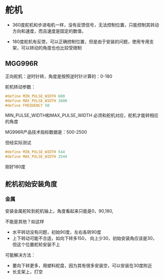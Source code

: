 # 舵机

* 360度舵机和步进电机一样，没有反馈信号，无法控制位置，只能控制其转动方向和速度，而且速度是固定的数值，

* 180度舵机有反馈，可以正确控制位置，但是由于安装的问题，使用专用支架，可以转动的角度也也比较受限制

## MGG996R

正向舵机：逆时针转，角度是按照逆时针计算的：0-180

舵机转动参数：
```c
#define MIN_PULSE_WIDTH 600
#define MAX_PULSE_WIDTH 2600
#define FREQUENCY 50
```

MIN_PULSE_WIDTH和MAX_PULSE_WIDTH 必须和舵机对应，舵机才能转相应的角度
  
MG996R产品技术指标数据是：500-2500

但经实际测试
```c
#define MIN_PULSE_WIDTH 544
#define MAX_PULSE_WIDTH 2544 
```
刚好180度

## 舵机初始安装角度

### 金属

安装金属舵轮到舵机轴上，角度看起来只能是0，90,180,  

不能是其他？如这样
* 水平转动没有问题，初始90度，左右各转90度
* 上下转动可能不合适，如向下转多150， 向上少30，初始安装角应该是30，但这个位置舵轮安装不上

可能解决方法：
* 要向下转更多，用塑料舵盘，因为其有很多安装空，可以安装在30度附近
* 长支架上，打空



